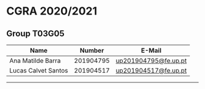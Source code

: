 # CGRA 2020/2021

## Group T03G05
| Name                | Number    | E-Mail               |
| ------------------- | --------- | -------------------- |
| Ana Matilde Barra   | 201904795 | up201904795@fe.up.pt |
| Lucas Calvet Santos | 201904517 | up201904517@fe.up.pt |

----
